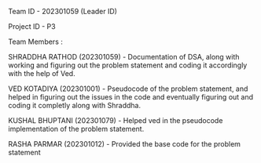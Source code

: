 Team ID - 202301059 (Leader ID)

Project ID - P3

Team Members :

SHRADDHA RATHOD (202301059) - Documentation of DSA, along with working and figuring out the problem statement and coding it accordingly with the help of Ved.


VED KOTADIYA (202301001) - Pseudocode of the problem statement, and helped in figuring out the issues in the code and eventually figuring out and coding it completly along with Shraddha.


KUSHAL BHUPTANI (202301079) - Helped ved in the pseudocode implementation of the problem statement.


RASHA PARMAR (202301012) - Provided the base code for the problem statement 
